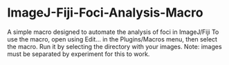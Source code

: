 # ImageJ-Fiji-Foci-Analysis-Macro
A simple macro designed to automate the analysis of foci in ImageJ/Fiji
To use the macro, open using Edit... in the Plugins/Macros menu, then select the macro. Run it by selecting the directory with your images. Note: images must be separated by experiment for this to work. 
